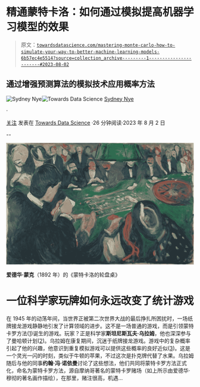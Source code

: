 # 精通蒙特卡洛：如何通过模拟提高机器学习模型的效果

> 原文：[`towardsdatascience.com/mastering-monte-carlo-how-to-simulate-your-way-to-better-machine-learning-models-6b57ec4e5514?source=collection_archive---------1-----------------------#2023-08-02`](https://towardsdatascience.com/mastering-monte-carlo-how-to-simulate-your-way-to-better-machine-learning-models-6b57ec4e5514?source=collection_archive---------1-----------------------#2023-08-02)

## 通过增强预测算法的模拟技术应用概率方法

[](https://medium.com/@sydneynye?source=post_page-----6b57ec4e5514--------------------------------)![Sydney Nye](https://medium.com/@sydneynye?source=post_page-----6b57ec4e5514--------------------------------)[](https://towardsdatascience.com/?source=post_page-----6b57ec4e5514--------------------------------)![Towards Data Science](https://towardsdatascience.com/?source=post_page-----6b57ec4e5514--------------------------------) [Sydney Nye](https://medium.com/@sydneynye?source=post_page-----6b57ec4e5514--------------------------------)

·

[关注](https://medium.com/m/signin?actionUrl=https%3A%2F%2Fmedium.com%2F_%2Fsubscribe%2Fuser%2F8a83f11e92c5&operation=register&redirect=https%3A%2F%2Ftowardsdatascience.com%2Fmastering-monte-carlo-how-to-simulate-your-way-to-better-machine-learning-models-6b57ec4e5514&user=Sydney+Nye&userId=8a83f11e92c5&source=post_page-8a83f11e92c5----6b57ec4e5514---------------------post_header-----------) 发表在 [Towards Data Science](https://towardsdatascience.com/?source=post_page-----6b57ec4e5514--------------------------------) ·26 分钟阅读·2023 年 8 月 2 日[](https://medium.com/m/signin?actionUrl=https%3A%2F%2Fmedium.com%2F_%2Fvote%2Ftowards-data-science%2F6b57ec4e5514&operation=register&redirect=https%3A%2F%2Ftowardsdatascience.com%2Fmastering-monte-carlo-how-to-simulate-your-way-to-better-machine-learning-models-6b57ec4e5514&user=Sydney+Nye&userId=8a83f11e92c5&source=-----6b57ec4e5514---------------------clap_footer-----------)

--

[](https://medium.com/m/signin?actionUrl=https%3A%2F%2Fmedium.com%2F_%2Fbookmark%2Fp%2F6b57ec4e5514&operation=register&redirect=https%3A%2F%2Ftowardsdatascience.com%2Fmastering-monte-carlo-how-to-simulate-your-way-to-better-machine-learning-models-6b57ec4e5514&source=-----6b57ec4e5514---------------------bookmark_footer-----------)![](img/efbc38b2902307f75ef51ff4a36e9eba.png)

**爱德华·蒙克**（1892 年）的《蒙特卡洛的轮盘桌》

# 一位科学家玩牌如何永远改变了统计游戏

在 1945 年的动荡年间，当世界正被第二次世界大战的最后挣扎所困扰时，一场纸牌接龙游戏静静地引发了计算领域的进步。这不是一场普通的游戏，而是引领蒙特卡罗方法([1](https://library.lanl.gov/la-pubs/00326866.pdf))诞生的游戏。玩家？正是科学家**斯坦尼斯瓦夫·乌拉姆**，他也深深参与了曼哈顿计划([2](https://www.ncbi.nlm.nih.gov/pmc/articles/PMC2924739/))。乌拉姆在康复期间，沉迷于纸牌接龙游戏。游戏中的复杂概率引起了他的兴趣，他意识到重复模拟游戏可以提供这些概率的良好近似([3](https://www.sciencedirect.com/topics/economics-econometrics-and-finance/monte-carlo-simulation))。这是一个灵光一闪的时刻，类似于牛顿的苹果，不过这次是扑克牌代替了水果。乌拉姆随后与他的同事**约翰·冯·诺依曼**讨论了这些想法，他们共同将蒙特卡罗方法正式化，命名为蒙特卡罗方法，源自摩纳哥著名的蒙特卡罗赌场（如上所示由爱德华·穆彻的著名画作描绘），在那里，赌注很高，机遇…
